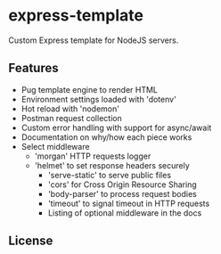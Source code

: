 # express-template

Custom Express template for NodeJS servers.

## Features

- Pug template engine to render HTML
- Environment settings loaded with 'dotenv'
- Hot reload with 'nodemon'
- Postman request collection
- Custom error handling with support for async/await
- Documentation on why/how each piece works
- Select middleware
  - 'morgan' HTTP requests logger
  - 'helmet' to set response headers securely
	- 'serve-static' to serve public files
	- 'cors' for Cross Origin Resource Sharing
	- 'body-parser' to process request bodies
	- 'timeout' to signal timeout in HTTP requests
	- Listing of optional middleware in the docs


## License

[]()